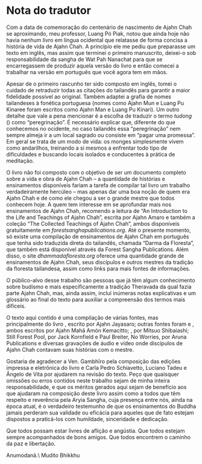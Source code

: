 Nota do tradutor
================

Com a data de comemoração do centenário de nascimento de Ajahn Chah se
aproximando, meu professor, Luang Pó Piak, notou que ainda hoje não
havia nenhum livro em língua ocidental que relatasse de forma concisa a
história de vida de Ajahn Chah. A princípio ele me pediu que preparasse
um texto em inglês, mas assim que terminei o primeiro manuscrito,
deixei-o sob responsabilidade da sangha de Wat Pah Nanachat para que se
encarregassem de produzir aquela versão do livro e então comecei a
trabalhar na versão em português que você agora tem em mãos.

Apesar de o primeiro rascunho ter sido composto em inglês, tomei o
cuidado de retraduzir todas as citações do tailandês para garantir a
maior fidelidade possível ao original. Também adaptei a grafia de nomes
tailandeses à fonética portuguesa (nomes como Ajahn Mun e Luang Pu
Kinaree foram escritos como Ajahn Man e Luang Pu Kinari). Um outro
detalhe que vale a pena mencionar é a escolha de traduzir o termo
*tudong* () como “peregrinação”. É necessário explicar que, diferente do
que conhecemos no ocidente, no caso tailandês essa “peregrinação” nem
sempre almeja ir a um local sagrado ou consiste em “pagar uma promessa”.
Em geral se trata de um modo de vida: os monges simplesmente vivem como
andarilhos, treinando a si mesmos a enfrentar todo tipo de dificuldades
e buscando locais isolados e conducentes à prática de meditação.

O livro não foi composto com o objetivo de ser um documento completo
sobre a vida e obra de Ajahn Chah – a quantidade de histórias e
ensinamentos disponíveis fariam a tarefa de compilar tal livro um
trabalho verdadeiramente hercúleo – mas apenas dar uma boa noção de quem
era Ajahn Chah e de como ele chegou a ser o grande mestre que todos
conhecem hoje. A quem tem interesse em se aprofundar mais nos
ensinamentos de Ajahn Chah, recomendo a leitura de “An Introduction to
the Life and Teachings of Ajahn Chah”, escrita por Ajahn Amaro e também
a coleção “The Collected Teachings of Ajahn Chah”, ambos disponíveis
gratuitamente em *forestsanghapublications.org*. Até o presente momento,
só existe uma compilação de ensinamentos de Ajahn Chah em português que
tenha sido traduzida direta do tailandês, chamada “Darma da Floresta”,
que também está disponível através da Forest Sangha Publications. Além
disso, o site *dhammadafloresta.org* oferece uma quantidade grande de
ensinamentos de Ajahn Chah, seus discípulos e outros mestres da tradição
da floresta tailandesa, assim como links para mais fontes de
informações.

O público-alvo desse trabalho são pessoas que já têm algum conhecimento
sobre budismo e mais especificamente a tradição Theravada da qual fazia
parte Ajahn Chah, mas, ainda assim, incluí inúmeras notas explicativas e
um glossário ao final do texto para auxiliar a compreensão dos termos
mais difíceis.

O texto aqui contido é uma compilação de várias fontes, mas
principalmente do livro , escrito por Ajahn Jayasaro; outras fontes
foram e , ambos escritos por Ajahn Mahā Amón Kemacitto; , por Mitsuo
Shibaiashi; Still Forest Pool, por Jack Kornfield e Paul Breiter, No
Worries, por Aruna Publications e diversas gravações de áudio e vídeo
onde discípulos de Ajahn Chah contavam suas histórias com o mestre.

Gostaria de agradecer a Ven. Gambhīro pela composição das edições
impressa e eletrônica do livro e Carla Pedro Schiavetto, Luciano Tadeu e
Ângelo de Vita por ajudarem na revisão do texto. Peço que quaisquer
omissões ou erros contidos neste trabalho sejam de minha inteira
responsabilidade, e que os méritos gerados aqui sejam de benefício aos
que ajudaram na composição deste livro assim como a todos que têm
respeito e reverência pela Aryia Sangha, cuja presença entre nós, ainda
na época atual, é o verdadeiro testemunho de que os ensinamentos do
Buddha jamais perderam sua validade ou eficácia para aqueles que de fato
estejam dispostos a praticá-los com humildade, sinceridade e dedicação.

Que todos possam estar livres de aflição e angústia. Que todos estejam
sempre acompanhados de bons amigos. Que todos encontrem o caminho da paz
e libertação.

Anumodanā.\\
Mudito Bhikkhu
